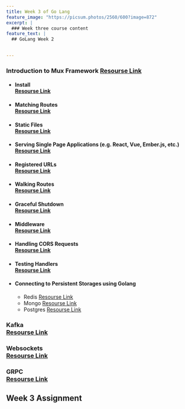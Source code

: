 ```yaml
---
title: Week 3 of Go Lang
feature_image: "https://picsum.photos/2560/600?image=872"
excerpt: |
  ### Week three course content
feature_text: |
  ## GoLang Week 2
  

---
```



### Introduction to Mux Framework [Resourse Link](https://eddiescj.medium.com/introduction-to-gorilla-mux-38b5c62bd55d#:~:text=Gorilla%20Mux%20is%20a%20popular,solid%20choice%20for%20many%20projects.)

  - #### Install <br /> [Resourse Link](https://github.com/gorilla/mux?tab=readme-ov-file#install)
  
  - #### Matching Routes <br /> [Resourse Link](https://github.com/gorilla/mux?tab=readme-ov-file#matching-routes)
  
 - #### Static Files <br /> [Resourse Link](https://github.com/gorilla/mux?tab=readme-ov-file#static-files)

 - #### Serving Single Page Applications (e.g. React, Vue, Ember.js, etc.) <br /> [Resourse Link](https://github.com/gorilla/mux?tab=readme-ov-file#serving-single-page-applications)

 - #### Registered URLs <br /> [Resourse Link](https://github.com/gorilla/mux?tab=readme-ov-file#registered-urls)
  
 - #### Walking Routes <br /> [Resourse Link](https://github.com/gorilla/mux?tab=readme-ov-file#walking-routes)

  - #### Graceful Shutdown <br /> [Resourse Link](https://github.com/gorilla/mux?tab=readme-ov-file#graceful-shutdown)

  - #### Middleware <br /> [Resourse Link](https://github.com/gorilla/mux?tab=readme-ov-file#middleware)

  - #### Handling CORS Requests <br /> [Resourse Link](https://github.com/gorilla/mux?tab=readme-ov-file#handling-cors-requests)

  - #### Testing Handlers <br /> [Resourse Link](https://github.com/gorilla/mux?tab=readme-ov-file#testing-handlers)

  - #### Connecting to Persistent Storages using Golang <br />
    - Redis [Resourse Link](https://abhishek1987.medium.com/go-and-redis-better-together-cbcd1f94ac31)
    - Mongo [Resourse Link](https://dev.to/hackmamba/build-a-rest-api-with-golang-and-mongodb-gorillamux-version-57fh)
    - Postgres [Resourse Link](https://semaphoreci.com/community/tutorials/building-and-testing-a-rest-api-in-go-with-gorilla-mux-and-postgresql)

### Kafka <br /> [Resourse Link](https://callistaenterprise.se/blogg/teknik/2023/01/16/kafka-go-1-consuming-messages/)

### Websockets <br /> [Resourse Link](https://youtu.be/G8SKhZMqvsE?feature=shared)

### GRPC <br /> [Resourse Link](https://youtu.be/a6G5-LUlFO4?feature=shared)


## Week 3 Assignment
<object data="/uploads/golang-data/Golang-Week3-Assignment.pdf" width="1000" height="1000" type='application/pdf'></object>
